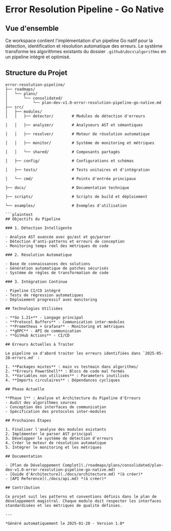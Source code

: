 # Error Resolution Pipeline - Go Native

## Vue d'ensemble

Ce workspace contient l'implémentation d'un pipeline Go natif pour la détection, identification et résolution automatique des erreurs. Le système transforme les algorithmes existants du dossier `.github\docs\algorithms` en un pipeline intégré et optimisé.

## Structure du Projet

```plaintext
error-resolution-pipeline/
├── roadmaps/
│   └── plans/
│       └── consolidated/
│           └── plan-dev-v1.0-error-resolution-pipeline-go-native.md
├── src/
│   ├── modules/
│   │   ├── detector/        # Modules de détection d'erreurs

│   │   ├── analyzer/        # Analyseurs AST et sémantiques

│   │   ├── resolver/        # Moteur de résolution automatique

│   │   ├── monitor/         # Système de monitoring et métriques

│   │   └── shared/          # Composants partagés

│   ├── config/              # Configurations et schémas

│   ├── tests/               # Tests unitaires et d'intégration

│   └── cmd/                 # Points d'entrée principaux

├── docs/                    # Documentation technique

├── scripts/                 # Scripts de build et déploiement

└── examples/                # Exemples d'utilisation

```plaintext
## Objectifs du Pipeline

### 1. Détection Intelligente

- Analyse AST avancée avec go/ast et go/parser
- Détection d'anti-patterns et erreurs de conception
- Monitoring temps réel des métriques de code

### 2. Résolution Automatique

- Base de connaissances des solutions
- Génération automatique de patches sécurisés
- Système de règles de transformation de code

### 3. Intégration Continue

- Pipeline CI/CD intégré
- Tests de régression automatiques
- Déploiement progressif avec monitoring

## Technologies Utilisées

- **Go 1.21+** - Langage principal
- **Protocol Buffers** - Communication inter-modules
- **Prometheus + Grafana** - Monitoring et métriques
- **gRPC** - API de communication
- **GitHub Actions** - CI/CD

## Erreurs Actuelles à Traiter

Le pipeline va d'abord traiter les erreurs identifiées dans `2025-05-28-errors.md` :

1. **Packages mixtes** : main vs testmain dans algorithms/
2. **Erreurs PowerShell** : Blocs de code mal fermés
3. **Variables non utilisées** : Parameters inutilisés
4. **Imports circulaires** : Dépendances cycliques

## Phase Actuelle

**Phase 1** : Analyse et Architecture du Pipeline d'Erreurs
- Audit des algorithmes sources
- Conception des interfaces de communication
- Spécification des protocoles inter-modules

## Prochaines Étapes

1. Finaliser l'analyse des modules existants
2. Implémenter le parser AST principal
3. Développer le système de détection d'erreurs
4. Créer le moteur de résolution automatique
5. Intégrer le monitoring et les métriques

## Documentation

- [Plan de Développement Complet](./roadmaps/plans/consolidated/plan-dev-v1.0-error-resolution-pipeline-go-native.md)
- [Guide d'Architecture](./docs/architecture.md) *(à créer)*
- [API Reference](./docs/api.md) *(à créer)*

## Contribution

Ce projet suit les patterns et conventions définis dans le plan de développement magistral. Chaque module doit respecter les interfaces standardisées et les métriques de qualité définies.

---

*Généré automatiquement le 2025-01-20 - Version 1.0*